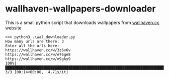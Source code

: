 # wallhaven-wallpapers-downloader
This is a small python script that downloads wallpapers from [wallhaven.cc](https://wallhaven.cc/) website
```python3
>>> python3 .\wal_downloader.py
How many urls are there: 3
Enter all the urls here: 
https://wallhaven.cc/w/3z6v6v
https://wallhaven.cc/w/e76ge8
https://wallhaven.cc/w/m9gky9
100%|████████████████████████████████████████████████████████████████████████████████████████████████| 3/3 [00:14<00:00,  4.71s/it]
```
